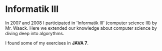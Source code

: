 # Informatik III
In 2007 and 2008 I participated in 'Informatik III' (computer science III) by Mr. Waack. Here we extended our
knowledge about computer science by diving deep into algorythms.

I found some of my exercises in **JAVA 7**.
